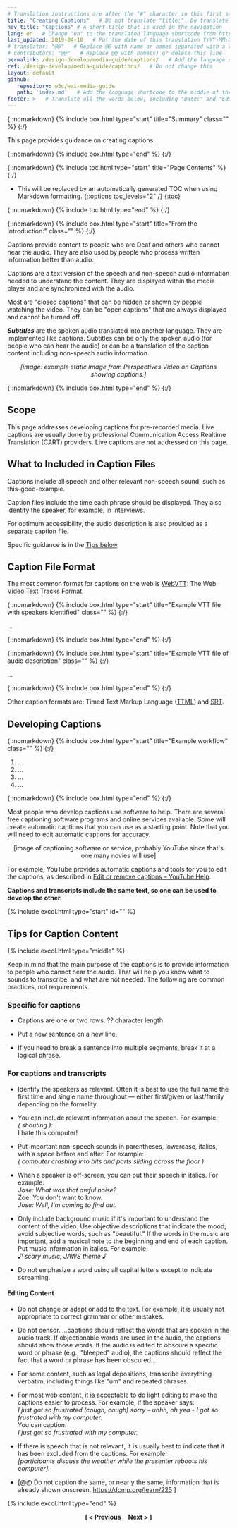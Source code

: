 ```yaml
---
# Translation instructions are after the "#" character in this first section. They are comments that do not show up in the web page. You do not need to translate the instructions after #.
title: "Creating Captions"   # Do not translate "title:". Do translate the text after "title:".
nav_title: "Captions" # A short title that is used in the navigation
lang: en   # Change "en" to the translated language shortcode from https://www.iana.org/assignments/language-subtag-registry/language-subtag-registry
last_updated: 2019-04-10   # Put the date of this translation YYYY-MM-DD (with month in the middle)
# translator: "@@"   # Replace @@ with name or names separated with a comma
# contributors: "@@"   # Replace @@ with name(s) or delete this line
permalink: /design-develop/media-guide/captions/   # Add the language shortcode to the end; for example /fundamentals/accessibility-intro/fr
ref: /design-develop/media-guide/captions/   # Do not change this
layout: default
github:
   repository: w3c/wai-media-guide
   path: 'index.md'   # Add the language shortcode to the middle of the filename, for example index.fr.md
footer: >   # Translate all the words below, including "Date:" and "Editor:". 
---
```


{::nomarkdown}
{% include box.html type="start" title="Summary" class="" %}
{:/}

This page provides guidance on creating captions.

{::nomarkdown}
{% include box.html type="end" %}
{:/}

{::nomarkdown}
{% include toc.html type="start" title="Page Contents" %}
{:/}

- This will be replaced by an automatically generated TOC when using Markdown formatting.
{::options toc_levels="2" /}
{:toc}

{::nomarkdown}
{% include toc.html type="end" %}
{:/}

{::nomarkdown}
{% include box.html type="start" title="From the Introduction:" class="" %}
{:/}

<p>Captions provide content to people who are Deaf and others who cannot hear the audio. They are also used by people who process written information better than audio.</p>
<p>Captions are a text version of the speech and non-speech audio information needed to understand the content. They are displayed within the media player and  are synchronized with the audio.</p>
<p>Most are "closed captions" that can be hidden or shown by people watching the video. They can  be "open captions" that are always displayed and cannot be turned off.</p>
<p><strong><em>Subtitles</em></strong> are the spoken audio translated into another language. They are implemented like captions. Subtitles can be only the spoken audio (for people who can hear the audio) or can be a translation of the caption content including non-speech audio information.</p>
<p style="text-align:center"><em>[image: example static image from Perspectives Video on Captions showing captions.]</em></p>

{::nomarkdown}
{% include box.html type="end" %}
{:/}

## Scope

This page addresses developing captions for pre-recorded media. Live captions are usually done by professional Communication Access Realtime Translation (CART) providers. Live captions are not addressed on this page.

## What to Included in Caption Files

Captions include all speech and other relevant non-speech sound, such as this-good-example.

Caption files include the time each phrase should be displayed. They also identify the speaker, for example, in interviews.

For optimum accessibility, the audio description is also provided as a separate caption file.

Specific guidance is in the [Tips below](#tips-for-captions).

## Caption File Format

The most common format for captions on the web is [WebVTT](https://www.w3.org/TR/webvtt/): The Web Video Text Tracks Format.

{::nomarkdown}
{% include box.html type="start" title="Example VTT file with speakers identified" class="" %}
{:/}

…

{::nomarkdown}
{% include box.html type="end" %}
{:/}


{::nomarkdown}
{% include box.html type="start" title="Example VTT file of audio description" class="" %}
{:/}

…

{::nomarkdown}
{% include box.html type="end" %}
{:/}

Other caption formats are: Timed Text Markup Language ([TTML](https://www.w3.org/TR/ttml2/)) and [SRT](https://matroska.org/technical/specs/subtitles/srt.html).

## Developing Captions

{::nomarkdown}
{% include box.html type="start" title="Example workflow" class="" %}
{:/}

1. ...
2. ...
3. ...
4. ...

{::nomarkdown}
{% include box.html type="end" %}
{:/}


Most people who develop captions use software to help. There are several free captioning software programs and online services available. Some will create automatic captions that you can use as a starting point. Note that you will need to edit automatic captions for accuracy.

<p style="text-align:center">[image of captioning software or service, probably YouTube since that's one many novies will use]</p>

For example, YouTube provides automatic captions and tools for you to edit the captions, as described in [Edit or remove captions – YouTube Help](https://support.google.com/youtube/answer/2734705?hl=en).

**Captions and transcripts include the same text, so one can be used to develop the other.**

{% include excol.html type="start" id="" %}

## Tips for Caption Content

{% include excol.html type="middle" %}

Keep in mind that the main purpose of the captions is to provide information to people who cannot hear the audio. That will help you know what to sounds to transcribe, and what are not needed. The following are common practices, not requirements.

### Specific for captions

* Captions are one or two rows. ?? character length

* Put a new sentence on a new line.

* If you need to break a sentence into multiple segments, break it at a logical phrase.

### For captions and transcripts

* Identify the speakers as relevant. Often it is best to use the full name the first time and single name throughout &mdash; either first/given or last/family depending on the formality.

* You can include relevant information about the speech. For example:<br>
	<em>( shouting ):</em><br>
	I hate this computer!

* Put important non-speech sounds in parentheses, lowercase, italics, with a space before and after. For example:<br>
	 <em>( computer crashing into bits and parts sliding across the floor )</em>

* When a speaker is off-screen, you can put their speech in italics. For example:<br>
	<em>Jose: What was that awful noise?</em><br>
	Zoe: You don't want to know.<br>
	<em>Jose: Well, I'm coming to find out.</em>

* Only include background music if it's important to understand the content of the video. Use objective descriptions that indicate the mood; avoid subjective words, such as "beautiful." If the words in the music are important, add a musical note to the beginning and end of each caption. Put music information in italics. For example:<br>
	<em>♪ scary music, JAWS theme ♪</em>

* Do not emphasize a word using all capital letters except to indicate screaming.

#### Editing Content

* Do not change or adapt or add to the text. For example, it is usually not appropriate to correct grammar or other mistakes.

* Do not censor. ...captions should reflect the words that are spoken in the audio track. If objectionable words are used in the audio, the captions should show those words. If the audio is edited to obscure a specific word or phrase (e.g., "bleeped" audio), the captions should reflect the fact that a word or phrase has been obscured....

* For some content, such as legal depositions, transcribe everything verbatim, including things like "um" and repeated phrases.

* For most web content, it is acceptable to do light editing to make the captions easier to process. For example, if the speaker says:<br><em>I just got so frustrated (cough, cough) sorry – uhhh, oh yea - I got so frustrated with my computer.</em><br>
You can caption:<br>
<em>I just got so frustrated with my computer.</em>

* If there is speech that is not relevant, it is usually best to indicate that it has been excluded from the captions. For example:<br>
	<em>[participants discuss the weather while the presenter reboots his computer].</em>

* [@@ Do not caption the same, or nearly the same, information that is already shown onscreen. https://dcmp.org/learn/225 ]

{% include excol.html type="end" %}


<p style="text-align:center"><strong>[ < Previous &nbsp;&nbsp;&nbsp; Next > ]</strong></p>
